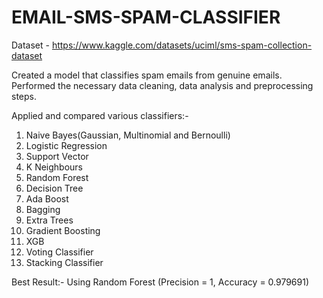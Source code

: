 <h1>EMAIL-SMS-SPAM-CLASSIFIER</h1>

Dataset - https://www.kaggle.com/datasets/uciml/sms-spam-collection-dataset

Created a model that classifies spam emails from genuine emails.
Performed the necessary data cleaning, data analysis and preprocessing steps.

Applied and compared various classifiers:-
1. Naive Bayes(Gaussian, Multinomial and Bernoulli)
2. Logistic Regression
3. Support Vector
4. K Neighbours
5. Random Forest
6. Decision Tree
7. Ada Boost
8. Bagging
9. Extra Trees
10. Gradient Boosting
11. XGB
12. Voting Classifier
13. Stacking Classifier

Best Result:- 
Using Random Forest (Precision = 1, Accuracy = 0.979691)
